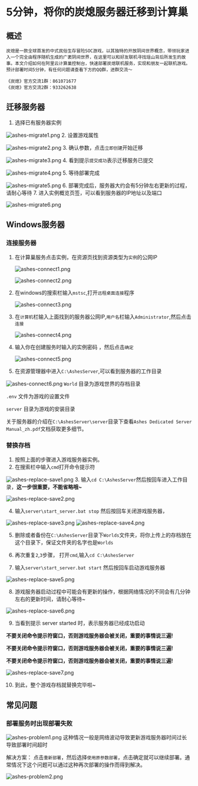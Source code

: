 # 5分钟，将你的炭熄服务器迁移到计算巢

## 概述

`炭熄是一款全球首发的中式民俗生存冒险SOC游戏，以其独特的开放阴间世界概念，带领玩家进入一个完全由程序随机生成的广袤阴间世界，在这里可以和好友联机寻找瑶山背后所发生的故事。本文介绍如何在阿里云计算巢控制台，快速部署炭熄联机服务，实现和朋友一起联机游戏。
预计部署时间5分钟，有任何问题请查看下方的QQ群，进群交流～
`

```
《炭熄》官方交流1群：861071677
《炭熄》官方交流2群：933262638
```


## 迁移服务器

1. 选择已有服务器实例

![ashes-migrate1.png](ashes-migrate1.png)
2. 设置游戏属性

![ashes-migrate2.png](ashes-migrate2.png)
3. 确认参数，点击`立即创建`开始迁移

![ashes-migrate3.png](ashes-migrate3.png)
4. 看到提示`提交成功`表示迁移服务已提交

![ashes-migrate4.png](ashes-migrate4.png)
5. 等待部署完成

![ashes-migrate5.png](ashes-migrate5.png)
6. 部署完成后，服务器大约会有5分钟左右更新的过程，请耐心等待
7. 进入实例概览页签，可以看到服务器的IP地址以及端口

![ashes-migrate6.png](ashes-migrate6.png)


## Windows服务器
### 连接服务器
1. 在计算巢服务点击实例，在资源页找到资源类型为`实例`的公网IP

   ![ashes-connect1.png](ashes-connect1.png)

   ![ashes-connect2.png](ashes-connect2.png)
2. 在windows的搜索栏输入`mstsc`,打开`远程桌面连接`程序

   ![ashes-connect3.png](ashes-connect3.png)
3. 在`计算机`栏输入上面找到的服务器公网IP,`用户名`栏输入`Administrator`,然后点击`连接`

   ![ashes-connect4.png](ashes-connect4.png)
4. 输入你在创建服务时输入的实例密码 ，然后点击`确定`

   ![ashes-connect5.png](ashes-connect5.png)

5. 在资源管理器中进入`C:\AshesServer`,可以看到服务器的工作目录

![ashes-connect6.png](ashes-connect6.png)
`World` 目录为游戏世界的存档目录

`.env` 文件为游戏的设置文件

`server` 目录为游戏的安装目录

关于服务器的介绍在`C:\AshesServer\server`目录下查看`Ashes Dedicated Server Manual_zh.pdf`文档获取更多细节。

### 替换存档
1. 按照上面的步骤进入游戏服务器实例。
2. 在搜索栏中输入`cmd`打开命令提示符

![ashes-replace-save1.png](ashes-replace-save1.png)
3. 输入`cd C:\AshesServer`然后按回车进入工作目录，**这一步很重要，不能省略哦~**

![ashes-replace-save2.png](ashes-replace-save2.png)

4. 输入`server\start_server.bat stop` 然后按回车关闭游戏服务器，

![ashes-replace-save3.png](ashes-replace-save3.png)
![ashes-replace-save4.png](ashes-replace-save4.png)

5. 删除或者备份在`C:\AshesServer`目录下`Worlds`文件夹，将你上传上的存档放在这个目录下，保证文件夹的名字也是`Worlds`

6. 再次重复`2`,`3`步骤， 打开`cmd`,输入`cd C:\AshesServer`
7. 输入`server\start_server.bat start` 然后按回车启动游戏服务器

![ashes-replace-save5.png](ashes-replace-save5.png)

8. 游戏服务器启动过程中可能会有更新的操作，根据网络情况的不同会有几分钟左右的更新时间，请耐心等待~

![ashes-replace-save6.png](ashes-replace-save6.png)

9. 当看到提示 server started 时，表示服务器已经成功启动

**不要关闭命令提示符窗口，否则游戏服务器会被关闭，重要的事情说三遍!**

**不要关闭命令提示符窗口，否则游戏服务器会被关闭，重要的事情说三遍!**

**不要关闭命令提示符窗口，否则游戏服务器会被关闭，重要的事情说三遍!**

![ashes-replace-save7.png](ashes-replace-save7.png)

10. 到此，整个游戏存档就替换完毕啦~




##  常见问题

### 部署服务时出现部署失败

![ashes-problem1.png](ashes-problem1.png)
这种情况一般是网络波动导致更新游戏服务器时间过长导致部署时间超时

解决方案：
点击`重新部署`，然后选择`使用原参数部署`，点击确定就可以继续部署。通常情况下这个问题可以通过这种再次部署的操作而得到解决。

![ashes-problem2.png](ashes-problem2.png)